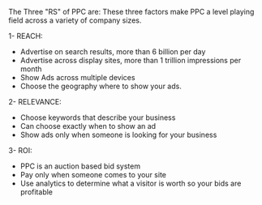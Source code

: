 The Three "RS" of PPC are:
These three factors make PPC a level playing field across a variety of company sizes.

1- REACH:
- Advertise on search results, more than 6 billion per day
- Advertise across display sites, more than 1 trillion impressions per month
- Show Ads across multiple devices
- Choose the geography where to show your ads.


2- RELEVANCE: 
- Choose keywords that describe your business
- Can choose exactly when to show an ad
- Show ads only when someone is looking for your business


3- ROI:
- PPC is an auction based bid system
- Pay only when someone comes to your site
- Use analytics to determine what a visitor is worth so your bids are profitable